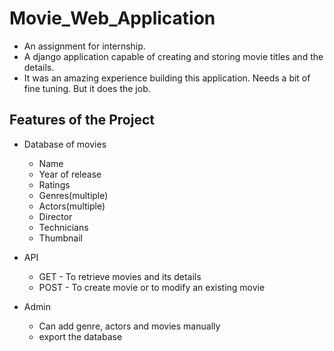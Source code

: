 # Movie_Web_Application

- An assignment for internship.
- A django application capable of creating and storing movie titles and the details.
- It was an amazing experience building this application. Needs a bit of fine tuning. But it does the job.

## Features of the Project
- Database of movies
	- Name
	- Year of release
	- Ratings
	- Genres(multiple)
	- Actors(multiple)
	- Director
	- Technicians
	- Thumbnail

- API
	- GET - To retrieve movies and its details
	- POST - To create movie or to modify an existing movie

- Admin
	- Can add genre, actors and movies manually
	- export the database
